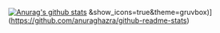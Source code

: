[![Anurag's github stats](https://github-readme-stats.vercel.app/api?username=reduxionist&show_icons=true&theme=gruvbox)](https://github.com/anuraghazra/github-readme-stats)
&show_icons=true&theme=gruvbox)](https://github.com/anuraghazra/github-readme-stats)
